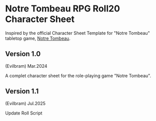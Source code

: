 # Notre Tombeau RPG Roll20 Character Sheet
Inspired by the official Character Sheet Template for "Notre Tombeau" tabletop game, [Notre Tombeau](https://johndoe-rpg.com/catalogue/notre-tombeau/).

## Version 1.0
(Evilbram) Mar.2024

A complet character sheet for the role-playing game "Notre Tombeau".

## Version 1.1
(Evilbram) Jul.2025

Update Roll Script
